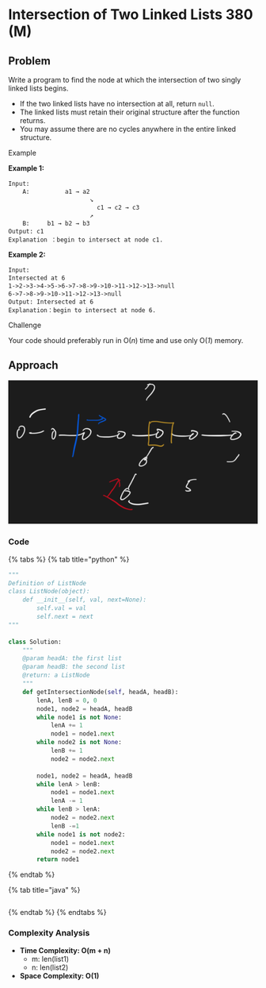# Intersection of Two Linked Lists 380 (M)

## Problem

Write a program to find the node at which the intersection of two singly linked lists begins.

* If the two linked lists have no intersection at all, return `null`.
* The linked lists must retain their original structure after the function returns.
* You may assume there are no cycles anywhere in the entire linked structure.

Example

**Example 1:**

```
Input:
	A:          a1 → a2
	                   ↘
	                     c1 → c2 → c3
	                   ↗            
	B:     b1 → b2 → b3
Output: c1
Explanation ：begin to intersect at node c1.
```

**Example 2:**

```
Input:
Intersected at 6
1->2->3->4->5->6->7->8->9->10->11->12->13->null
6->7->8->9->10->11->12->13->null
Output: Intersected at 6
Explanation：begin to intersect at node 6.
```

Challenge

Your code should preferably run in O(_n_) time and use only O(_1_) memory.

## Approach

![](<../../../.gitbook/assets/Screen Shot 2021-04-12 at 11.44.02 PM.png>)

### Code

{% tabs %}
{% tab title="python" %}
```python
"""
Definition of ListNode
class ListNode(object):
    def __init__(self, val, next=None):
        self.val = val
        self.next = next
"""

class Solution:
    """
    @param headA: the first list
    @param headB: the second list
    @return: a ListNode
    """
    def getIntersectionNode(self, headA, headB):
        lenA, lenB = 0, 0
        node1, node2 = headA, headB
        while node1 is not None:
            lenA += 1
            node1 = node1.next
        while node2 is not None:
            lenB += 1
            node2 = node2.next
        
        node1, node2 = headA, headB
        while lenA > lenB:
            node1 = node1.next
            lenA -= 1
        while lenB > lenA:
            node2 = node2.next
            lenB -=1
        while node1 is not node2:
            node1 = node1.next
            node2 = node2.next
        return node1
```
{% endtab %}

{% tab title="java" %}
```
```
{% endtab %}
{% endtabs %}

### Complexity Analysis

* **Time Complexity: O(m + n)**
  * m: len(list1)
  * n: len(list2)
* **Space Complexity: O(1)**
